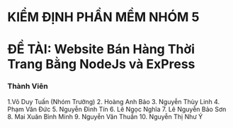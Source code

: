 # KIỂM ĐỊNH PHẦN MỀM NHÓM 5
# ĐỀ TÀI: Website Bán Hàng Thời Trang Bằng NodeJs và ExPress
<h3>Thành Viên</h3>
1.Võ Duy Tuấn (Nhóm Trưởng)
2. Hoàng Anh Bảo
3. Nguyễn Thùy Linh
4. Phạm Văn Đức
5. Nguyễn Đình Tín
6. Lê Ngọc Nghĩa
7. Lê Nguyễn Bảo Sơn
8. Mai Xuân Bình Minh
9. Nguyễn Văn Thuần
10. Nguyễn Thị Như Ý

